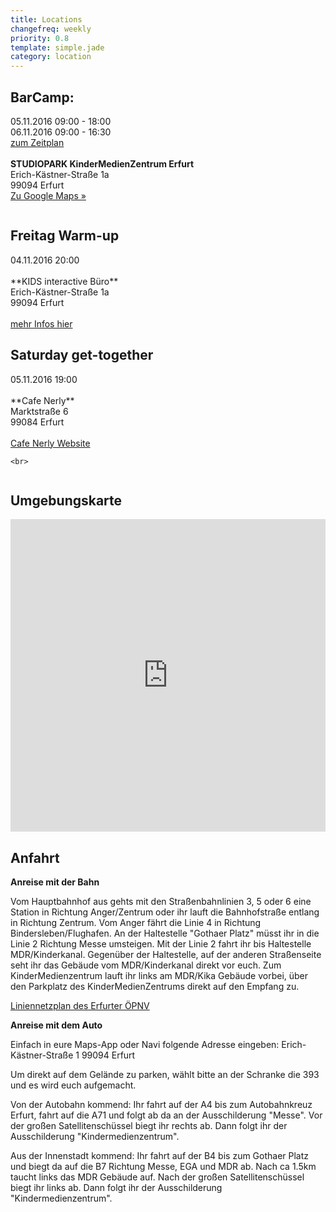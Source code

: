 ```yaml
---
title: Locations
changefreq: weekly
priority: 0.8
template: simple.jade
category: location
---
```


## BarCamp:

05.11.2016 09:00 - 18:00<br />
06.11.2016 09:00 - 16:30<br />
<a href="http://www.barcamp-erfurt.de/sessionwall/">zum Zeitplan</a><br />
<br />
**STUDIOPARK KinderMedienZentrum Erfurt**
<br />
Erich-Kästner-Straße 1a<br />
99094 Erfurt<br />
<a href="https://www.google.de/maps/place/STUDIOPARK+KinderMedienZentrum/@50.962001,10.997024,15z/data=!4m2!3m1!1s0x0:0x21aa05e82e07edda" title="Zu Google Maps" target="_blank">Zu Google Maps »</a>

<div style="overflow: hidden">
  <div class="location__partybox">
    <h2>Freitag Warm-up</h2>
    <p>04.11.2016 20:00<br />
    <br />
    **KIDS interactive Büro**<br />
    Erich-Kästner-Straße 1a<br />
    99094 Erfurt<br />
    <br />
    <a href="http://www.barcamp-erfurt.de/news/warmup/">mehr Infos hier</a>
    </p>

  </div>

  <div class="location__partybox">
    <h2>Saturday get-together</h2>
    <p>05.11.2016 19:00<br />
    <br />
    **Cafe Nerly**<br />
    Marktstraße 6<br />
    99084 Erfurt<br />
    <br />
    <a href="http://www.nerlyerfurt.de/">Cafe Nerly Website</a>
    </p>


    <br>

  </div>
</div>

<!--
## Gelände-Übersicht
<div align="center"><a href="/downloads/BCEF_lageplan.pdf
"><img src="/images/BCEF_lageplan.png"></a></div>
-->

## Umgebungskarte
<iframe width='100%' height='500px' frameBorder='0' src='https://a.tiles.mapbox.com/v4/cainvommars.mdoa02ph/attribution,zoompan,zoomwheel.html?access_token=pk.eyJ1IjoiY2FpbnZvbW1hcnMiLCJhIjoiOWJkZDdhMzc4MzYwNjU3ZTU2ODg4ODI4OGUyYWRiMGUifQ.D7azIHUGIOXL4Uqrl4PGeg'></iframe>

## Anfahrt

**Anreise mit der Bahn**

Vom Hauptbahnhof aus gehts mit den Straßenbahnlinien 3, 5 oder 6 eine Station in Richtung Anger/Zentrum oder ihr lauft die Bahnhofstraße entlang in Richtung Zentrum.
Vom Anger fährt die Linie 4 in Richtung Bindersleben/Flughafen. An der Haltestelle "Gothaer Platz" müsst ihr in die Linie 2 Richtung Messe umsteigen. Mit der Linie 2 fahrt ihr bis Haltestelle MDR/Kinderkanal. Gegenüber der Haltestelle, auf der anderen Straßenseite seht ihr das Gebäude vom MDR/Kinderkanal direkt vor euch. Zum KinderMedienzentrum lauft ihr links am MDR/Kika Gebäude vorbei, über den Parkplatz des KinderMedienZentrums direkt auf den Empfang zu.

<a href="http://www.evag-erfurt-netzplan.de/" target="_blank">Liniennetzplan des Erfurter ÖPNV</a>



**Anreise mit dem Auto**

Einfach in eure Maps-App oder Navi folgende Adresse eingeben:
Erich-Kästner-Straße 1
99094 Erfurt

Um direkt auf dem Gelände zu parken, wählt bitte an der Schranke die 393 und es wird euch aufgemacht.

Von der Autobahn kommend:
Ihr fahrt auf der A4 bis zum Autobahnkreuz Erfurt, fahrt auf die A71 und  folgt ab da an der Ausschilderung "Messe". Vor der großen Satellitenschüssel biegt ihr rechts ab. Dann folgt ihr der Ausschilderung "Kindermedienzentrum".

Aus der Innenstadt kommend:
Ihr fahrt auf der B4 bis zum Gothaer Platz und biegt da auf die B7 Richtung Messe, EGA und MDR ab. Nach ca 1.5km taucht links das MDR Gebäude auf. Nach der großen Satellitenschüssel biegt ihr links ab. Dann folgt ihr der Ausschilderung "Kindermedienzentrum".